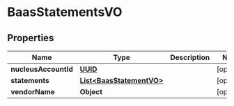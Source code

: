 
# BaasStatementsVO

## Properties
Name | Type | Description | Notes
------------ | ------------- | ------------- | -------------
**nucleusAccountId** | [**UUID**](UUID.md) |  |  [optional]
**statements** | [**List&lt;BaasStatementVO&gt;**](BaasStatementVO.md) |  |  [optional]
**vendorName** | **Object** |  |  [optional]



